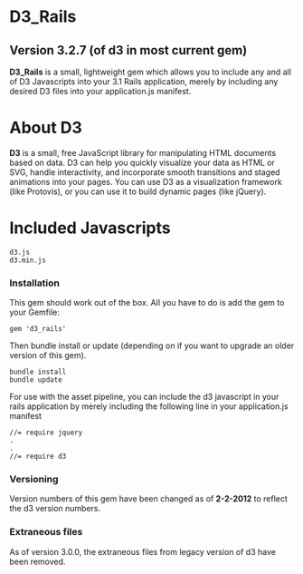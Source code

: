 # D3_Rails
## Version 3.2.7 (of d3 in most current gem)

**D3_Rails** is a small, lightweight gem which allows you to include any
and all of D3 Javascripts into your 3.1 Rails application, merely by
including any desired D3 files into your application.js manifest.

# About D3

**D3** is a small, free JavaScript library for manipulating HTML documents
based on data. D3 can help you quickly visualize your data as HTML or SVG,
handle interactivity, and incorporate smooth transitions and staged animations
into your pages. You can use D3 as a visualization framework (like Protovis),
or you can use it to build dynamic pages (like jQuery).

# Included Javascripts

	d3.js
	d3.min.js

### Installation

This gem should work out of the box. All you have to do is add the gem to your Gemfile:

	gem 'd3_rails'

Then bundle install or update (depending on if you want to upgrade an older version of this gem).

	bundle install
	bundle update

For use with the asset pipeline, you can include the d3 javascript in your rails application by merely including the following line in your application.js manifest

	//= require jquery
	.
	.
	//= require d3


### Versioning

Version numbers of this gem have been changed as of **2-2-2012**  to reflect the d3 version numbers.

### Extraneous files

As of version 3.0.0, the extraneous files from legacy version of d3 have been removed.
